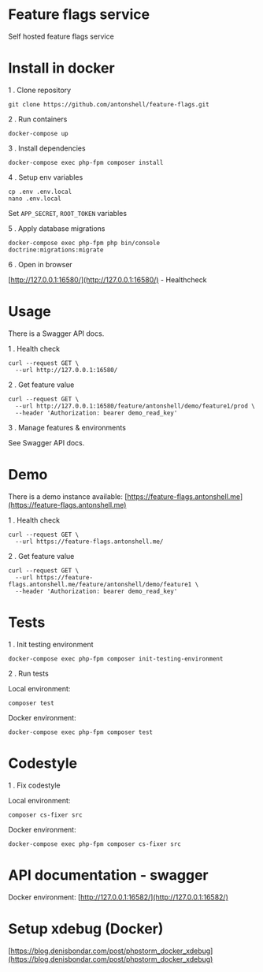 # Feature flags service

Self hosted feature flags service

# Install in docker

1 . Clone repository

```
git clone https://github.com/antonshell/feature-flags.git
```

2 . Run containers
```
docker-compose up
```

3 . Install dependencies

```
docker-compose exec php-fpm composer install
```

4 . Setup env variables

```
cp .env .env.local
nano .env.local
```

Set ```APP_SECRET```, ```ROOT_TOKEN``` variables

5 . Apply database migrations

```
docker-compose exec php-fpm php bin/console doctrine:migrations:migrate
```

6 . Open in browser

[http://127.0.0.1:16580/](http://127.0.0.1:16580/) - Healthcheck

# Usage

There is a Swagger API docs.

1 . Health check

```
curl --request GET \
  --url http://127.0.0.1:16580/
```

2 . Get feature value

```
curl --request GET \
  --url http://127.0.0.1:16580/feature/antonshell/demo/feature1/prod \
  --header 'Authorization: bearer demo_read_key'
```

3 . Manage features & environments

See Swagger API docs.

# Demo

There is a demo instance available: [https://feature-flags.antonshell.me](https://feature-flags.antonshell.me)

1 . Health check

```
curl --request GET \
  --url https://feature-flags.antonshell.me/
```

2 . Get feature value

```
curl --request GET \
  --url https://feature-flags.antonshell.me/feature/antonshell/demo/feature1 \
  --header 'Authorization: bearer demo_read_key'
```

# Tests

1 . Init testing environment

```
docker-compose exec php-fpm composer init-testing-environment
```

2 . Run tests

Local environment:
```
composer test
```

Docker environment:
```
docker-compose exec php-fpm composer test
```

# Codestyle

1 . Fix codestyle

Local environment:
```
composer cs-fixer src
```

Docker environment:
```
docker-compose exec php-fpm composer cs-fixer src
```

# API documentation - swagger

Docker environment:
[http://127.0.0.1:16582/](http://127.0.0.1:16582/)

# Setup xdebug (Docker)

[https://blog.denisbondar.com/post/phpstorm_docker_xdebug](https://blog.denisbondar.com/post/phpstorm_docker_xdebug)
